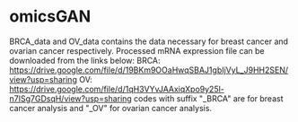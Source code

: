 # omicsGAN
BRCA_data and OV_data contains the data necessary for breast cancer and ovarian cancer respectively. Processed mRNA expression file can be downloaded from the links below:
BRCA: https://drive.google.com/file/d/19BKm9OOaHwqSBAJ1gbIjVyL_J9HH2SEN/view?usp=sharing
OV: https://drive.google.com/file/d/1qH3VYvJAAxiqXpo9y25l-n7ISg7GDsqH/view?usp=sharing
codes with suffix "_BRCA" are for breast cancer analysis and "_OV" for ovarian cancer analysis.

